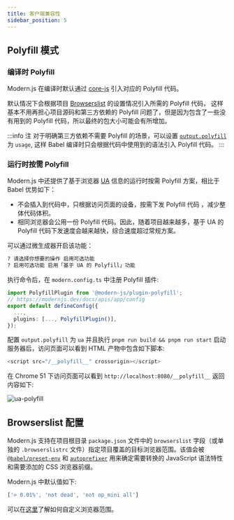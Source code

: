```yaml
---
title: 客户端兼容性
sidebar_position: 5
---
```


## Polyfill 模式

### 编译时 Polyfill

Modern.js 在编译时默认通过 [core-js](https://github.com/zloirock/core-js) 引入对应的 Polyfill 代码。

默认情况下会根据项目 [Browserslist](https://github.com/browserslist/browserslist) 的设置情况引入所需的 Polyfill 代码， 这样基本不用再担心项目源码和第三方依赖的 Polyfill 问题了，但是因为包含了一些没有用到的 Polyfill 代码，所以最终的包大小可能会有所增加。

:::info 注
对于明确第三方依赖不需要 Polyfill 的场景，可以设置 [`output.polyfill`](/docs/configure/app/output/polyfill) 为 `usage`, 这样 Babel 编译时只会根据代码中使用到的语法引入 Polyfill 代码。
:::

### 运行时按需 Polyfill

Modern.js 中还提供了基于浏览器 [UA](https://developer.mozilla.org/zh-CN/docs/Web/HTTP/Headers/User-Agent) 信息的运行时按需 Polyfill 方案，相比于 Babel 优势如下：

* 不会插入到代码中，只根据访问页面的设备，按需下发 Polyfill 代码 ，减少整体代码体积。
* 相同浏览器会公用一份 Polyfill 代码。因此，随着项目越来越多，基于 UA 的 Polyfill 代码下发速度会越来越快，综合速度超过常规方案。

可以通过微生成器开启该功能：

```bash
? 请选择你想要的操作 启用可选功能
? 启用可选功能 启用「基于 UA 的 Polyfill」功能
```

执行命令后，在 `modern.config.ts` 中注册 Polyfill 插件:

```ts title="modern.config.ts"
import PolyfillPlugin from '@modern-js/plugin-polyfill';
// https://modernjs.dev/docs/apis/app/config
export default defineConfig({
  ...,
  plugins: [..., PolyfillPlugin()],
});
```

配置 `output.polyfill` 为 `ua` 并且执行 `pnpm run build && pnpm run start` 启动服务器后，访问页面可以看到 HTML 产物中包含如下脚本:

```js
<script src="/__polyfill__" crossorigin></script>
```

在 Chrome 51 下访问页面可以看到 `http://localhost:8080/__polyfill__` 返回内容如下:


![ua-polyfill](https://lf3-static.bytednsdoc.com/obj/eden-cn/aphqeh7uhohpquloj/modern-js/docs/ua-polyfill.png)

## Browserslist 配置

Modern.js 支持在项目根目录 `package.json` 文件中的 `browserslist` 字段（或单独的 `.browserslistrc` 文件）指定项目覆盖的目标浏览器范围。该值会被 [`@babel/preset-env`](https://babeljs.io/docs/en/babel-preset-env) 和 [`autoprefixer`](https://github.com/postcss/autoprefixer) 用来确定需要转换的 JavaScript 语法特性和需要添加的 CSS 浏览器前缀。

Modern.js 中默认值如下:

```js
['> 0.01%', 'not dead', 'not op_mini all']
```

可以在[这里](https://github.com/browserslist/browserslist)了解如何自定义浏览器范围。
